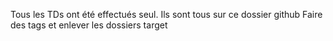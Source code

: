 Tous les TDs ont été effectués seul.
Ils sont tous sur ce dossier github
Faire des tags et enlever les dossiers target
